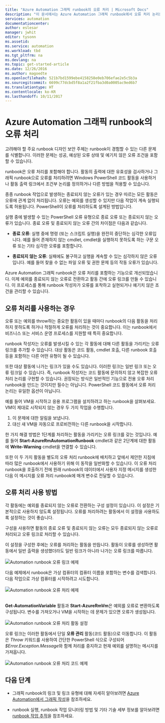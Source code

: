 ```yaml
---
title: "Azure Automation 그래픽 runbook의 오류 처리 | Microsoft Docs"
description: "이 문서에서는 Azure Automation 그래픽 runbook에서 오류 처리 논리를 구현하는 방법에 대해 설명합니다."
services: automation
documentationcenter: 
author: eslesar
manager: jwhit
editor: tysonn
ms.assetid: 
ms.service: automation
ms.workload: tbd
ms.tgt_pltfrm: na
ms.devlang: na
ms.topic: get-started-article
ms.date: 12/26/2016
ms.author: magoedte
ms.openlocfilehash: 521b7bd1599ebe4158258e0eb706efae2e5c5b3a
ms.sourcegitcommit: 6699c77dcbd5f8a1a2f21fba3d0a0005ac9ed6b7
ms.translationtype: HT
ms.contentlocale: ko-KR
ms.lasthandoff: 10/11/2017
---
```

# <a name="error-handling-in-azure-automation-graphical-runbooks"></a>Azure Automation 그래픽 runbook의 오류 처리

고려해야 할 주요 runbook 디자인 보안 주체는 runbook이 경험할 수 있는 다른 문제를 식별합니다. 이러한 문제는 성공, 예상된 오류 상태 및 예기치 않은 오류 조건을 포함할 수 있습니다.

runbook은 오류 처리를 포함해야 합니다. 활동의 출력에 대한 유효성을 검사하거나 그래픽 runbook으로 오류를 처리하려면 Windows PowerShell 코드 활동을 사용하거나 활동 출력 링크에서 조건부 논리를 정의하거나 다른 방법을 적용할 수 있습니다.          

종종 runbook 작업으로 발생하는 종료되지 않는 오류가 있는 경우 따르는 모든 활동은 오류에 관계 없이 처리됩니다. 오류는 예외를 생성할 수 있지만 다음 작업이 계속 실행되도록 허용됩니다. PowerShell이 오류를 처리하도록 설계된 방법입니다.    

실행 중에 발생할 수 있는 PowerShell 오류 유형으로 종료 오류 또는 종료되지 않는 오류가 있습니다. 종료 오류 및 종료되지 않는 오류 간의 차이점은 다음과 같습니다.

* **종료 오류**: 실행 중에 명령 (또는 스크립트 실행)을 완전히 중단하는 심각한 오류입니다. 예를 들어 존재하지 않는 cmdlet, cmdlet을 실행하지 못하도록 하는 구문 오류 또는 기타 심각한 오류를 포함합니다.

* **종료되지 않는 오류**: 실패에도 불구하고 실행을 계속할 수 있는 심각하지 않은 오류입니다. 예를 들어 찾을 수 없는 파일 오류 및 권한 문제 등의 작동 오류가 있습니다.

Azure Automation 그래픽 runbook은 오류 처리를 포함하는 기능으로 개선되었습니다. 이제 예외를 종료되지 않는 오류로 전환하고 활동 간에 오류 링크를 만들 수 있습니다. 이 프로세스를 통해 runbook 작성자가 오류를 포착하고 실현되거나 예기치 않은 조건을 관리할 수 있습니다.  

## <a name="when-to-use-error-handling"></a>오류 처리를 사용하는 경우

오류 또는 예외를 throw하는 중요한 활동이 있을 때마다 runbook의 다음 활동을 처리하지 못하도록 하거나 적절하게 오류를 처리하는 것이 중요합니다. 이는 runbook에서 비즈니스 또는 서비스 운영 프로세스를 지원할 때 특히 중요합니다.

runbook 작성자는 오류를 발생시킬 수 있는 각 활동에 대해 다른 활동을 가리키는 오류 링크를 추가할 수 있습니다.  대상 활동은 코드 활동, cmdlet 호출, 다른 runbook 호출 등을 포함하는 다른 어떤 유형이 될 수 있습니다.

또한 대상 활동에 나가는 링크가 있을 수도 있습니다. 이러한 링크는 일반 링크 또는 오류 링크일 수 있습니다. 즉, runbook 작성자는 코드 활동에 문의하지 않고 복잡한 오류 처리 논리를 구현할 수 있습니다. 권장되는 방식은 일반적인 기능으로 전용 오류 처리 runbook을 만드는 것이지만 필수는 아닙니다. PowerShell 코드 활동에서 오류 처리 논리는 유일한 옵션이 아닙니다.  

예를 들어 VM을 시작하고 응용 프로그램을 설치하려고 하는 runbook을 살펴보세요. VM이 제대로 시작되지 않는 경우 두 가지 작업을 수행합니다.

1. 이 문제에 대한 알림을 보냅니다.
2. 대신 새 VM을 자동으로 프로비전하는 다른 runbook을 시작합니다.

한 가지 해결 방법은 1단계를 처리하는 활동을 가리키는 오류 링크를 갖는 것입니다. 예를 들어 **Start-AzureRmAutomationRunbook** cmdlet과 같은 2단계에 대한 활동에 **Write-Warning** cmdlet을 연결할 수 있습니다.

또한 이 두 가지 활동을 별도의 오류 처리 runbook에 배치하고 앞에서 제안한 지침에 따라 많은 runbook에서 사용하기 위해 이 동작을 일반화할 수 있습니다. 이 오류 처리 runbook을 호출하기 전에 원래 runbook의 데이터에서 사용자 지정 메시지를 생성한 다음 이 메시지를 오류 처리 runbook에 매개 변수로 전달할 수 있습니다.

## <a name="how-to-use-error-handling"></a>오류 처리 사용 방법

각 활동에는 예외를 종료되지 않는 오류로 전환하는 구성 설정이 있습니다. 이 설정은 기본적으로 사용하지 않도록 설정됩니다. 오류를 처리하려는 활동에서 이 설정을 사용하도록 설정하는 것이 좋습니다.  

구성을 사용하면 활동의 종료 오류 및 종료되지 않는 오류는 모두 종료되지 않는 오류로 처리되고 오류 링크로 처리할 수 있습니다.  

이 설정을 구성한 후에는 오류를 처리하는 활동을 만듭니다. 활동이 오류를 생성하면 활동에서 일반 출력을 생성했더라도 일반 링크가 아니라 나가는 오류 링크를 따릅니다.<br><br> ![Automation runbook 오류 링크 예제](media/automation-runbook-graphical-error-handling/error-link-example.png)

다음 예제에서 runbook은 가상 컴퓨터의 컴퓨터 이름을 포함하는 변수를 검색합니다. 다음 작업으로 가상 컴퓨터를 시작하려고 시도합니다.<br><br> ![Automation runbook 오류 처리 예제](media/automation-runbook-graphical-error-handling/runbook-example-error-handling.png)<br><br>      

**Get-AutomationVariable** 활동과 **Start-AzureRmVm**은 예외를 오류로 변환하도록 구성됩니다.  변수를 가져오거나 VM을 시작하는 데 문제가 있으면 오류가 생성됩니다.<br><br> ![Automation runbook 오류 처리 활동 설정](media/automation-runbook-graphical-error-handling/activity-blade-convertexception-option.png)

오류 링크는 이러한 활동에서 단일 **오류 관리** 활동(코드 활동)으로 이동합니다. 이 활동은 *Throw* 키워드를 사용하여 간단한 PowerShell 식으로 구성되어 *$Error.Exception.Message*와 함께 처리를 중지하고 현재 예외를 설명하는 메시지를 가져옵니다.<br><br> ![Automation runbook 오류 처리 코드 예제](media/automation-runbook-graphical-error-handling/runbook-example-error-handling-code.png)


## <a name="next-steps"></a>다음 단계

* 그래픽 runbook의 링크 및 링크 유형에 대해 자세히 알아보려면 [Azure Automation에서 그래픽 작성](automation-graphical-authoring-intro.md#links-and-workflow)을 참조하세요.

* runbook 실행, runbook 작업 모니터링 방법 및 기타 기술 세부 정보를 알아보려면 [runbook 작업 추적](automation-runbook-execution.md)을 참조하세요.
